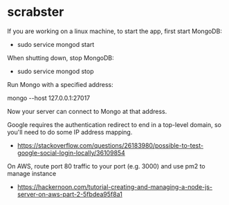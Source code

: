 # scrabster

If you are working on a linux machine, to start the app, first start MongoDB:

- sudo service mongod start

When shutting down, stop MongoDB:

- sudo service mongod stop

Run Mongo with a specified address:

mongo --host 127.0.0.1:27017

Now your server can connect to Mongo at that address.

Google requires the authentication redirect to end in a top-level domain,
so you'll need to do some IP address mapping. 

- https://stackoverflow.com/questions/26183980/possible-to-test-google-social-login-locally/36109854

On AWS, route port 80 traffic to your port (e.g. 3000) and use pm2 to manage instance

- https://hackernoon.com/tutorial-creating-and-managing-a-node-js-server-on-aws-part-2-5fbdea95f8a1
